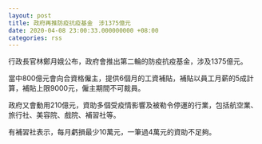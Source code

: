```yaml
---
layout: post
title: 政府再推防疫抗疫基金　涉1375億元　
date: 2020-04-08 23:00:33.000000000 +08:00
categories: rss
---
```


行政長官林鄭月娥公布，政府會推出第二輪的防疫抗疫基金，涉及1375億元。

當中800億元會向合資格僱主，提供6個月的工資補貼，補貼以員工月薪的5成計算，補貼上限9000元，僱主期間不可裁員。

政府又會動用210億元，資助多個受疫情影響及被勒令停運的行業，包括航空業、旅行社、美容院、戲院、補習社等。

有補習社表示，每月虧損最少10萬元，一筆過4萬元的資助不足夠。
